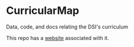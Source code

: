 # CurricularMap

Data, code, and docs relating the DSI's curriculum

This repo has a [website](https://uva-dsi.github.io/CurricularMap/) associated with it.

